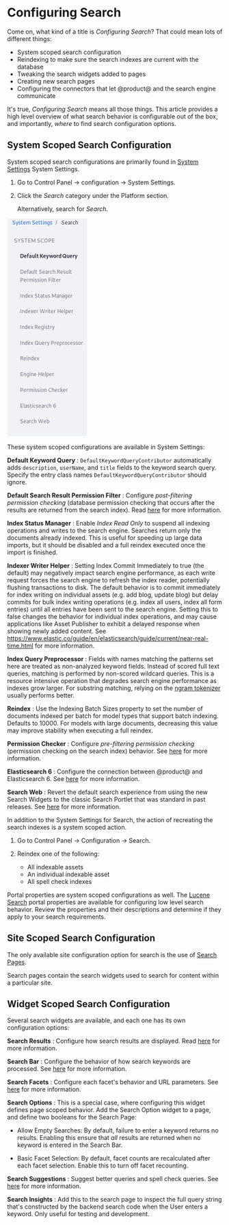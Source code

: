 # Configuring Search

Come on, what kind of a title is _Configuring Search_? That could mean lots of
different things: 

- System scoped search configuration
- Reindexing to make sure the search indexes are current with the database
- Tweaking the search widgets added to pages
- Creating new search pages
- Configuring the connectors that let @product@ and the search engine
    communicate

It's true, _Configuring Search_ means all those things. This article provides a
high level overview of what search behavior is configurable out of the box, and
importantly, _where_ to find search configuration options.

## System Scoped Search Configuration

System scoped search configurations are primarily found in 
[System Settings](/discover/portal/-/knowledge_base/7-1/system-settings)
System Settings.

1.  Go to Control Panel &rarr; configuration &rarr; System Settings.

2.  Click the *Search* category under the Platform section.

    Alternatively, search for *Search*.

![Figure x: ](../../images/search-category-system-settings.png)

These system scoped configurations are available in System Settings:

**Default Keyword Query**
: `DefaultKeywordQueryContributor` automatically adds `description`, `userName`,
and `title` fields to the keyword search query. Specify the entry class names
`DefaultKeywordQueryContributor` should ignore.

**Default Search Result Permission Filter**
: Configure *post-filtering permission checking* (database permission checking
that occurs after the results are returned from the search index). Read 
[here](/discover/portal/-/knowledge_base/7-1/search-results-behavior#final-permissions-checking) 
for more information.

**Index Status Manager**
: Enable *Index Read Only* to suspend all indexing operations and writes to the
search engine. Searches return only the documents already indexed. This is
useful for speeding up large data imports, but it should be disabled and a full
reindex executed once the import is finished.

**Indexer Writer Helper**
: Setting Index Commit Immediately to true (the default) may negatively impact
search engine performance, as each write request forces the search engine to
refresh the index reader, potentially flushing transactions to disk. The default
behavior is to commit immediately for index writing on individual assets (e.g.
add blog, update blog) but delay commits for bulk index writing operations (e.g.
index all users, index all form entries) until all entries have been sent to the
search engine. Setting this to false changes the behavior for individual index
operations, and may cause applications like Asset Publisher to exhibit a delayed
response when showing newly added content. See
https://www.elastic.co/guide/en/elasticsearch/guide/current/near-real-time.html
for more information.

<!-- **Index Registry**
Settings: Buffered (true by default), Buffered Execution Mode (DEFAULT by
default), Maximum Buffer Size (10000 by default), Minimum Buffer Availability
Percentage.
-->
<!-- Need more info -->

**Index Query Preprocessor**
: Fields with names matching the patterns set here are treated as non-analyzed
keyword fields. Instead of scored full text queries, matching is performed by
non-scored wildcard queries. This is a resource intensive operation that
degrades search engine performance as indexes grow larger. For substring
matching, relying on the
[ngram tokenizer](https://www.elastic.co/guide/en/elasticsearch/reference/6.1/analysis-ngram-tokenizer.html) 
usually performs better.

**Reindex**
: Use the Indexing Batch Sizes property to set the number of documents indexed
per batch for model types that support batch indexing. Defaults to 10000. For
models with large documents, decreasing this value may improve stability when
executing a full reindex.

**Permission Checker**
: Configure *pre-filtering permission checking* (permission checking on the
search index) behavior. See 
[here](/discover/portal/-/knowledge_base/7-1/search-results-behavior#initial-permissions-checking) 
for more information.

**Elasticsearch 6**
: Configure the connection between @product@ and Elasticsearch 6. See
[here](/discover/deployment/-/knowledge_base/7-1/configuring-the-liferay-elasticsearch-connector) 
for more information.

**Search Web**
: Revert the default search experience from using the new Search Widgets to the
classic Search Portlet that was standard in past releases. See 
[here](/discover/portal/-/knowledge_base/7-1/configuring-search-pages#legacy-search-experience)
for more information.

In addition to the System Settings for Search, the action of recreating the
search indexes is a system scoped action. 

1.  Go to Control Panel &rarr; Configuration &rarr; Search.

2.  Reindex one of the following:

    - All indexable assets
    - An individual indexable asset
    - All spell check indexes

Portal properties are system scoped configurations as well. The 
[Lucene Search](https://docs.liferay.com/portal/7.1-latest/propertiesdoc/portal.properties.html#Lucene%20Search) 
portal properties are available for configuring low level search behavior.
Review the properties and their descriptions and determine if they apply to your
search requirements.

## Site Scoped Search Configuration

The only available site configuration option for search is the use of
[Search Pages](/discover/portal/-/knowledge_base/7-1/configuring-search-pages).

Search pages contain the search widgets used to search for content within a
particular site.

## Widget Scoped Search Configuration

Several search widgets are available, and each one has its own configuration
options:

**Search Results**
:  Configure how search results are displayed. Read 
[here](/discover/portal/-/knowledge_base/7-1/search-results) for more
information.

**Search Bar**
: Configure the behavior of how search keywords are processed. See
[here](/discover/portal/-/knowledge_base/7-1/searching-for-assets#configuring-the-search-bar) 
for more information.

**Search Facets**
: Configure each facet's behavior and URL parameters. See
[here](/discover/portal/-/knowledge_base/7-1/facets) for more information.

**Search Options**
: This is a special case, where configuring this widget defines page scoped
behavior. Add the Search Option widget to a page, and define two booleans for
the Search Page: 

- Allow Empty Searches: By default, failure to enter a keyword returns no
    results. Enabling this ensure that _all_ results are returned when no
    keyword is entered in the Search Bar.

- Basic Facet Selection: By default, facet counts are recalculated after each
    facet selection. Enable this to turn off facet recounting.

**Search Suggestions**
: Suggest better queries and spell check queries. See
[here](/discover/portal/-/knowledge_base/7-1/searching-for-assets#search-suggestions) 
for more information.

**Search Insights**
: Add this to the search page to inspect the full query string that's
constructed by the backend search code when the User enters a keyword. Only
useful for testing and development.

